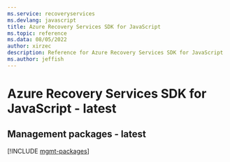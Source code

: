 ```yaml
---
ms.service: recoveryservices
ms.devlang: javascript
title: Azure Recovery Services SDK for JavaScript
ms.topic: reference
ms.data: 08/05/2022
author: xirzec
description: Reference for Azure Recovery Services SDK for JavaScript
ms.author: jeffish
---
```

# Azure Recovery Services SDK for JavaScript - latest

## Management packages - latest
[!INCLUDE [mgmt-packages](recovery-services-mgmt-index.md)]